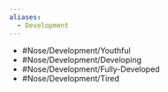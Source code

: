 ```yaml
---
aliases:
  - Development
---
```

- #Nose/Development/Youthful
- #Nose/Development/Developing
- #Nose/Development/Fully-Developed
- #Nose/Development/Tired
